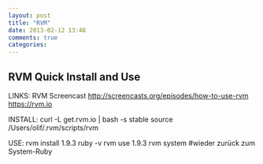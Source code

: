 ```yaml
---
layout: post
title: "RVM"
date: 2013-02-12 13:48
comments: true
categories: 
---
```

## RVM Quick Install and Use

LINKS:
 RVM Screencast http://screencasts.org/episodes/how-to-use-rvm
 https://rvm.io

INSTALL: 
	curl -L get.rvm.io | bash -s stable
	source /Users/olif/.rvm/scripts/rvm

USE: 
	rvm install 1.9.3
	ruby -v
	rvm use 1.9.3
	rvm system #wieder zurück zum System-Ruby
